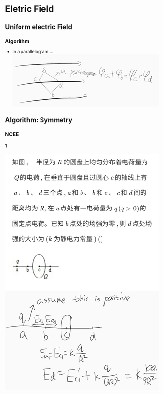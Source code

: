 # Eletric Field

## Uniform electric Field

### Algorithm

+ In a parallelogram ...
![Algo1](Electric-Field/Algo1.png)

## Algorithm: Symmetry

### NCEE

#### 1

![1](Electric-Field/NCEE-1.jpg)
![note](Electric-Field/NCEE-1-note.png)

